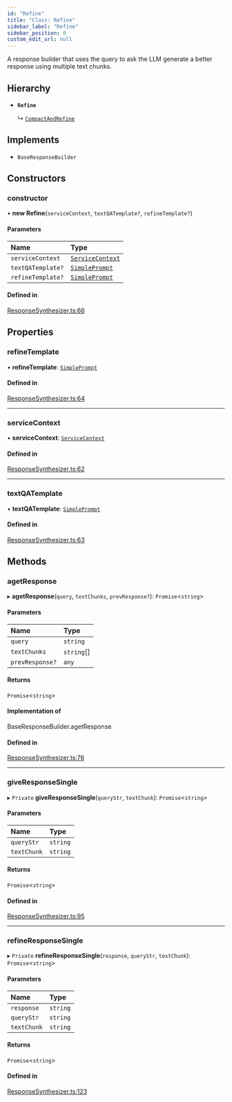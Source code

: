 ```yaml
---
id: "Refine"
title: "Class: Refine"
sidebar_label: "Refine"
sidebar_position: 0
custom_edit_url: null
---
```


A response builder that uses the query to ask the LLM generate a better response using multiple text chunks.

## Hierarchy

- **`Refine`**

  ↳ [`CompactAndRefine`](CompactAndRefine.md)

## Implements

- `BaseResponseBuilder`

## Constructors

### constructor

• **new Refine**(`serviceContext`, `textQATemplate?`, `refineTemplate?`)

#### Parameters

| Name | Type |
| :------ | :------ |
| `serviceContext` | [`ServiceContext`](../interfaces/ServiceContext.md) |
| `textQATemplate?` | [`SimplePrompt`](../modules.md#simpleprompt) |
| `refineTemplate?` | [`SimplePrompt`](../modules.md#simpleprompt) |

#### Defined in

[ResponseSynthesizer.ts:66](https://github.com/run-llama/LlamaIndexTS/blob/e108757/packages/core/src/ResponseSynthesizer.ts#L66)

## Properties

### refineTemplate

• **refineTemplate**: [`SimplePrompt`](../modules.md#simpleprompt)

#### Defined in

[ResponseSynthesizer.ts:64](https://github.com/run-llama/LlamaIndexTS/blob/e108757/packages/core/src/ResponseSynthesizer.ts#L64)

___

### serviceContext

• **serviceContext**: [`ServiceContext`](../interfaces/ServiceContext.md)

#### Defined in

[ResponseSynthesizer.ts:62](https://github.com/run-llama/LlamaIndexTS/blob/e108757/packages/core/src/ResponseSynthesizer.ts#L62)

___

### textQATemplate

• **textQATemplate**: [`SimplePrompt`](../modules.md#simpleprompt)

#### Defined in

[ResponseSynthesizer.ts:63](https://github.com/run-llama/LlamaIndexTS/blob/e108757/packages/core/src/ResponseSynthesizer.ts#L63)

## Methods

### agetResponse

▸ **agetResponse**(`query`, `textChunks`, `prevResponse?`): `Promise`<`string`\>

#### Parameters

| Name | Type |
| :------ | :------ |
| `query` | `string` |
| `textChunks` | `string`[] |
| `prevResponse?` | `any` |

#### Returns

`Promise`<`string`\>

#### Implementation of

BaseResponseBuilder.agetResponse

#### Defined in

[ResponseSynthesizer.ts:76](https://github.com/run-llama/LlamaIndexTS/blob/e108757/packages/core/src/ResponseSynthesizer.ts#L76)

___

### giveResponseSingle

▸ `Private` **giveResponseSingle**(`queryStr`, `textChunk`): `Promise`<`string`\>

#### Parameters

| Name | Type |
| :------ | :------ |
| `queryStr` | `string` |
| `textChunk` | `string` |

#### Returns

`Promise`<`string`\>

#### Defined in

[ResponseSynthesizer.ts:95](https://github.com/run-llama/LlamaIndexTS/blob/e108757/packages/core/src/ResponseSynthesizer.ts#L95)

___

### refineResponseSingle

▸ `Private` **refineResponseSingle**(`response`, `queryStr`, `textChunk`): `Promise`<`string`\>

#### Parameters

| Name | Type |
| :------ | :------ |
| `response` | `string` |
| `queryStr` | `string` |
| `textChunk` | `string` |

#### Returns

`Promise`<`string`\>

#### Defined in

[ResponseSynthesizer.ts:123](https://github.com/run-llama/LlamaIndexTS/blob/e108757/packages/core/src/ResponseSynthesizer.ts#L123)
